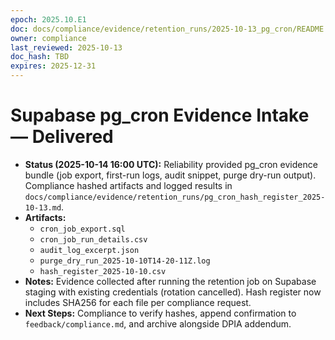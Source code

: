 ```yaml
---
epoch: 2025.10.E1
doc: docs/compliance/evidence/retention_runs/2025-10-13_pg_cron/README.md
owner: compliance
last_reviewed: 2025-10-13
doc_hash: TBD
expires: 2025-12-31
---
```


# Supabase pg_cron Evidence Intake — Delivered

- **Status (2025-10-14 16:00 UTC):** Reliability provided pg_cron evidence bundle (job export, first-run logs, audit snippet, purge dry-run output). Compliance hashed artifacts and logged results in `docs/compliance/evidence/retention_runs/pg_cron_hash_register_2025-10-13.md`.
- **Artifacts:**
  - `cron_job_export.sql`
  - `cron_job_run_details.csv`
  - `audit_log_excerpt.json`
  - `purge_dry_run_2025-10-10T14-20-11Z.log`
  - `hash_register_2025-10-10.csv`
- **Notes:** Evidence collected after running the retention job on Supabase staging with existing credentials (rotation cancelled). Hash register now includes SHA256 for each file per compliance request.
- **Next Steps:** Compliance to verify hashes, append confirmation to `feedback/compliance.md`, and archive alongside DPIA addendum.
